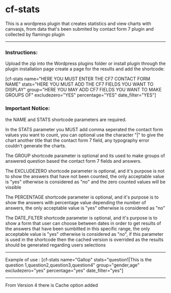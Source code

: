 # cf-stats

This is a wordpress plugin that creates statistics and view charts with canvasjs, from data that's been submited by contact form 7 plugin and collected by flamingo plugin
<hr>
<h3>Instructions:</h3>
Upload the zip into the Wordpress plugins folder or install plugin through the plugin installation page create a page for the results and add the shortcode:</p>
<p>[cf-stats name="HERE YOU MUST ENTER THE CF7 CONTACT FORM NAME" stats="HERE YOU MUST ADD THE CF7 FIELDS YOU WANT TO DISPLAY" group="HERE YOU MAY ADD CF7 FIELDS YOU WANT TO MAKE GROUPS OF" excludezero="YES" percentage="YES" date_filter="YES"]</p>

<H3>Important Notice:</h3> 
<p>the NAME and STATS shortcode parameters are required.</p>
<p>In the STATS parameter you MUST add comma seperated the contact form values you want to count, you can optional use the character "|" to give the chart another title that the contact form 7 field, any typography error couldn't generate the charts. </p>
<p>The GROUP shortcode parameter is optional and its used to make groups of answered question based the contact form 7 fields and answers.</p>
<p>The EXCLUDEZERO shortcode parameter is optional, and it's purpose is not to show the answers that have not been counted, the only acceptable value is "yes" otherwise is considered as "no" and the zero counted values will be vissible<p>
<p>The PERCENTAGE shortcode parameter is optional, and it's purpose is to show the answers with percentage value depending the number of answers, the only acceptable value is "yes" otherwise is considered as "no"<p>
<p>The DATE_FILTER shortcode parameter is optional, and it's purpose is to show a form that user can choose between dates in order to get results of the answers that have been sumbitted in this specific range, the only acceptable value is "yes" otherwise is considered as "no", if this parameter is used in the shortcode then the cached version is overrided as the results should be generated regarding users selections<p>
<hr>
<p>Example of use : [cf-stats name="Gallop" stats="question1|This is the question 1,question2,question3,question4" group="gender,age" excludezero="yes" percentage="yes" date_filter="yes"]</p>
<hr>
<p>From Version 4 there is Cache option added</p>
